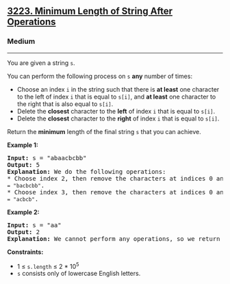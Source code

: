 <h2><a href="https://leetcode.com/problems/minimum-length-of-string-after-operations">3223. Minimum Length of String After Operations</a></h2>
<h3>Medium</h3>
<hr>
<p>You are given a string <code>s</code>.</p>
<p>You can perform the following process on <code>s</code> <strong>any</strong> number of times:</p>
<ul>
  <li>Choose an index <code>i</code> in the string such that there is <strong>at least</strong> one character to the left of index <code>i</code> that is equal to <code>s[i]</code>, and <strong>at least</strong> one character to the right that is also equal to <code>s[i]</code>.</li>
  <li>Delete the <strong>closest</strong> character to the <strong>left</strong> of index <code>i</code> that is equal to <code>s[i]</code>.</li>
  <li>Delete the <strong>closest</strong> character to the <strong>right</strong> of index <code>i</code> that is equal to <code>s[i]</code>.</li>
</ul>
<p>Return the <strong>minimum</strong> length of the final string <code>s</code> that you can achieve.</p>

<p><strong>Example 1:</strong></p>
<pre>
<strong>Input:</strong> s = "abaacbcbb"
<strong>Output:</strong> 5
<strong>Explanation:</strong> We do the following operations:
* Choose index 2, then remove the characters at indices 0 and 3. The resulting string is <code>s = "bacbcbb"</code>.
* Choose index 3, then remove the characters at indices 0 and 5. The resulting string is <code>s = "acbcb"</code>.
</pre>

<p><strong>Example 2:</strong></p>
<pre>
<strong>Input:</strong> s = "aa"
<strong>Output:</strong> 2
<strong>Explanation:</strong> We cannot perform any operations, so we return the length of the original string.
</pre>

<p><strong>Constraints:</strong></p>
<ul>
  <li>1 ≤ <code>s.length</code> ≤ 2 * 10<sup>5</sup></li>
  <li><code>s</code> consists only of lowercase English letters.</li>
</ul>
